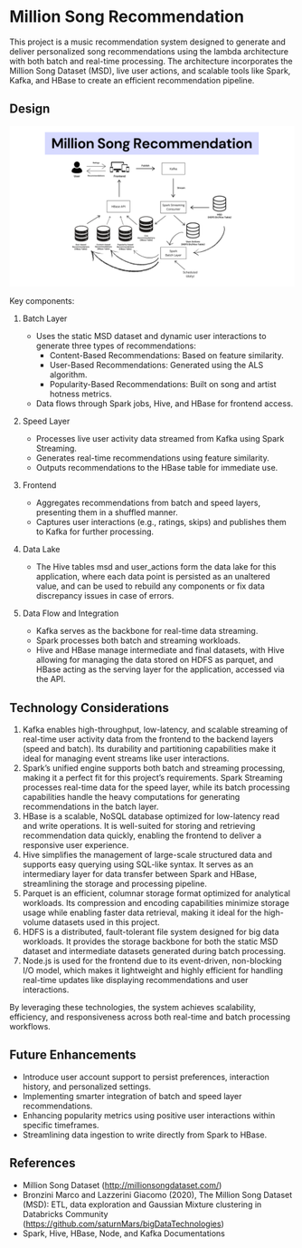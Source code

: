 # Million Song Recommendation

This project is a music recommendation system designed to generate and deliver personalized song recommendations using 
the lambda architecture with both batch and real-time processing. The architecture incorporates the Million Song Dataset
(MSD), live user actions, and scalable tools like Spark, Kafka, and HBase to create an efficient recommendation 
pipeline.

## Design

![App Design](./design.png)

Key components:

1. Batch Layer
   - Uses the static MSD dataset and dynamic user interactions to generate three types of recommendations:
     - Content-Based Recommendations: Based on feature similarity.
     - User-Based Recommendations: Generated using the ALS algorithm.
     - Popularity-Based Recommendations: Built on song and artist hotness metrics.
   - Data flows through Spark jobs, Hive, and HBase for frontend access.

2. Speed Layer
   - Processes live user activity data streamed from Kafka using Spark Streaming.
   - Generates real-time recommendations using feature similarity.
   - Outputs recommendations to the HBase table for immediate use.

3. Frontend
   - Aggregates recommendations from batch and speed layers, presenting them in a shuffled manner.
   - Captures user interactions (e.g., ratings, skips) and publishes them to Kafka for further processing.

4. Data Lake
    - The Hive tables msd and user_actions form the data lake for this application, where each data point is persisted
    as an unaltered value, and can be used to rebuild any components or fix data discrepancy issues in case of errors. 

5. Data Flow and Integration
   - Kafka serves as the backbone for real-time data streaming.
   - Spark processes both batch and streaming workloads.
   - Hive and HBase manage intermediate and final datasets, with Hive allowing for managing the data stored on HDFS as
   parquet, and HBase acting as the serving layer for the application, accessed via the API.

## Technology Considerations

1.	Kafka enables high-throughput, low-latency, and scalable streaming of real-time user activity data from the frontend
to the backend layers (speed and batch). Its durability and partitioning capabilities make it ideal for managing event 
streams like user interactions.
2.	Spark’s unified engine supports both batch and streaming processing, making it a perfect fit for this project’s 
requirements. Spark Streaming processes real-time data for the speed layer, while its batch processing capabilities 
handle the heavy computations for generating recommendations in the batch layer.
3.	HBase is a scalable, NoSQL database optimized for low-latency read and write operations. It is well-suited for 
storing and retrieving recommendation data quickly, enabling the frontend to deliver a responsive user experience.
4.	Hive simplifies the management of large-scale structured data and supports easy querying using SQL-like syntax. It 
serves as an intermediary layer for data transfer between Spark and HBase, streamlining the storage and processing 
pipeline.
5.	Parquet is an efficient, columnar storage format optimized for analytical workloads. Its compression and encoding 
capabilities minimize storage usage while enabling faster data retrieval, making it ideal for the high-volume datasets 
used in this project.
7.	HDFS is a distributed, fault-tolerant file system designed for big data workloads. It provides the storage backbone 
for both the static MSD dataset and intermediate datasets generated during batch processing.
8.	Node.js is used for the frontend due to its event-driven, non-blocking I/O model, which makes it lightweight and 
highly efficient for handling real-time updates like displaying recommendations and user interactions.

By leveraging these technologies, the system achieves scalability, efficiency, and responsiveness across both real-time 
and batch processing workflows.

## Future Enhancements

- Introduce user account support to persist preferences, interaction history, and personalized settings.
- Implementing smarter integration of batch and speed layer recommendations.
- Enhancing popularity metrics using positive user interactions within specific timeframes.
- Streamlining data ingestion to write directly from Spark to HBase.

## References

- Million Song Dataset (http://millionsongdataset.com/)
- Bronzini Marco and Lazzerini Giacomo (2020), The Million Song Dataset (MSD): ETL, data exploration and Gaussian 
Mixture clustering in Databricks Community (https://github.com/saturnMars/bigDataTechnologies)
- Spark, Hive, HBase, Node, and Kafka Documentations